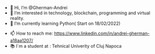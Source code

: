- 👋 Hi, I’m @Gherman-Andrei
- 👀 I’m interested in technology, blockchain, programming and virtual reality.
- 🌱 I’m currently learning Python( Start on 18/02/2022)
<!--- - 💞️ I’m looking to collaborate on  --->
- 📫 How to reach me:  https://www.linkedin.com/in/andrei-gherman-a18aa1207/
- 📚 I`m a student at : Tehnical Univerity of Cluj Napoca

<!---
Gherman-Andrei/Gherman-Andrei is a ✨ special ✨ repository because its `README.md` (this file) appears on your GitHub profile.
You can click the Preview link to take a look at your changes.
--->
